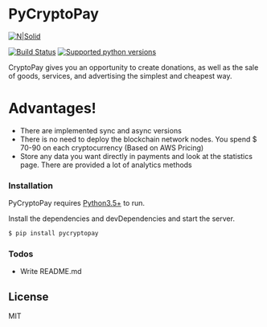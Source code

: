 # PyCryptoPay

[![N|Solid](https://www.notion.so/image/https%3A%2F%2Fs3-us-west-2.amazonaws.com%2Fsecure.notion-static.com%2F36820bc7-c49e-4fb9-9638-ac59a929fe81%2Flogo-on-alpha_hor--color.png?table=block&id=4d5d1124-ff1d-4413-a588-c57fd86fb6a8&width=3990&cache=v2)](http://cryptopay.click)

[![Build Status](https://travis-ci.org/joemccann/dillinger.svg?branch=master)](https://travis-ci.org/joemccann/dillinger)
[![Supported python versions](https://img.shields.io/pypi/pyversions/aiogram.svg?style=flat-square)](https://pypi.python.org/pypi/cryptopay)

CryptoPay gives you an opportunity to create donations, as well as the sale of goods, services, and advertising the simplest and cheapest way.


# Advantages!

  - There are implemented sync and async versions
  - There is no need to deploy the blockchain network nodes. You spend $ 70-90 on each cryptocurrency (Based on AWS Pricing)
  - Store any data you want directly in payments and look at the statistics page. There are provided a lot of analytics methods


### Installation

PyCryptoPay requires [Python3.5+](https://python.org/) to run.

Install the dependencies and devDependencies and start the server.

```sh
$ pip install pycryptopay
```

### Todos

 - Write README.md


License
----
MIT
